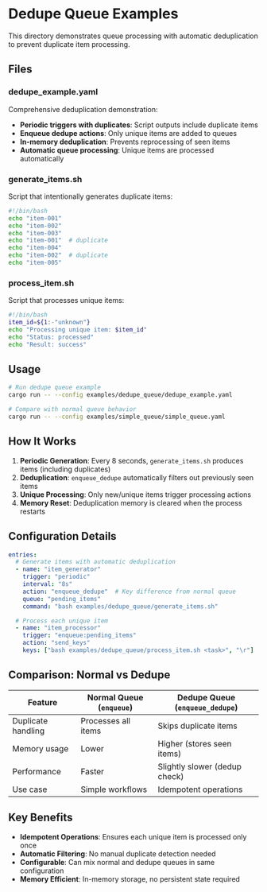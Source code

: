 # Dedupe Queue Examples

This directory demonstrates queue processing with automatic deduplication to prevent duplicate item processing.

## Files

### dedupe_example.yaml
Comprehensive deduplication demonstration:
- **Periodic triggers with duplicates**: Script outputs include duplicate items
- **Enqueue dedupe actions**: Only unique items are added to queues
- **In-memory deduplication**: Prevents reprocessing of seen items
- **Automatic queue processing**: Unique items are processed automatically

### generate_items.sh
Script that intentionally generates duplicate items:
```bash
#!/bin/bash
echo "item-001"
echo "item-002"
echo "item-003"
echo "item-001"  # duplicate
echo "item-004"
echo "item-002"  # duplicate
echo "item-005"
```

### process_item.sh
Script that processes unique items:
```bash
#!/bin/bash
item_id=${1:-"unknown"}
echo "Processing unique item: $item_id"
echo "Status: processed"
echo "Result: success"
```

## Usage

```bash
# Run dedupe queue example
cargo run -- --config examples/dedupe_queue/dedupe_example.yaml

# Compare with normal queue behavior
cargo run -- --config examples/simple_queue/simple_queue.yaml
```

## How It Works

1. **Periodic Generation**: Every 8 seconds, `generate_items.sh` produces items (including duplicates)
2. **Deduplication**: `enqueue_dedupe` automatically filters out previously seen items
3. **Unique Processing**: Only new/unique items trigger processing actions
4. **Memory Reset**: Deduplication memory is cleared when the process restarts

## Configuration Details

```yaml
entries:
  # Generate items with automatic deduplication
  - name: "item_generator"
    trigger: "periodic"
    interval: "8s"
    action: "enqueue_dedupe"  # Key difference from normal queue
    queue: "pending_items"
    command: "bash examples/dedupe_queue/generate_items.sh"

  # Process each unique item
  - name: "item_processor"
    trigger: "enqueue:pending_items"
    action: "send_keys"
    keys: ["bash examples/dedupe_queue/process_item.sh <task>", "\r"]
```

## Comparison: Normal vs Dedupe

| Feature | Normal Queue (`enqueue`) | Dedupe Queue (`enqueue_dedupe`) |
|---------|--------------------------|--------------------------------|
| Duplicate handling | Processes all items | Skips duplicate items |
| Memory usage | Lower | Higher (stores seen items) |
| Performance | Faster | Slightly slower (dedup check) |
| Use case | Simple workflows | Idempotent operations |

## Key Benefits

- **Idempotent Operations**: Ensures each unique item is processed only once
- **Automatic Filtering**: No manual duplicate detection needed
- **Configurable**: Can mix normal and dedupe queues in same configuration
- **Memory Efficient**: In-memory storage, no persistent state required